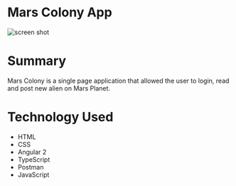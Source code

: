 # Mars Colony App

![screen shot](https://cloud.githubusercontent.com/assets/20249491/19064857/d912bd98-89c4-11e6-8345-306e48b4a703.png)

# Summary 
Mars Colony is a single page application that  allowed the user to login, read and post new alien on Mars Planet.

# Technology Used 

* HTML
* CSS
* Angular 2
* TypeScript 
* Postman
* JavaScript

